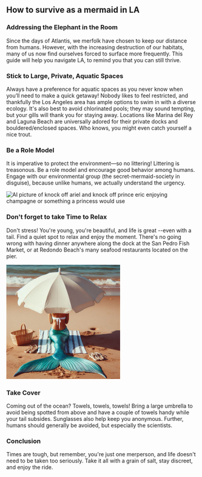 ## How to survive as a mermaid in LA

### Addressing the Elephant in the Room
Since the days of Atlantis, we merfolk have chosen to keep our distance from humans. However, with the increasing destruction of our habitats, many of us now find ourselves forced to surface more frequently. This guide will help you navigate LA, to remind you that you can still thrive.

### Stick to Large, Private, Aquatic Spaces
Always have a preference for aquatic spaces as you never know when you’ll need to make a quick getaway! Nobody likes to feel restricted, and thankfully the Los Angeles area has ample options to swim in with a diverse ecology. It's also best to avoid chlorinated pools; they may sound tempting, but your gills will thank you for staying away.
Locations like Marina del Rey and Laguna Beach are universally adored for their private docks and bouldered/enclosed spaces. Who knows, you might even catch yourself a nice trout.

### Be a Role Model
It is imperative to protect the environment—so no littering! Littering is treasonous. Be a role model and encourage good behavior among humans. Engage with our environmental group (the secret-mermaid-society in disguise), because unlike humans, we actually understand the urgency.

<img src="" alt="AI picture of knock off ariel and knock off  prince eric enjoying champagne or something a princess would use">

### Don't forget to take Time to Relax
Don't stress! You're young, you're beautiful, and life is great --even with a tail. Find a quiet spot to relax and enjoy the moment. There's no going wrong with having dinner anywhere along the dock at the San Pedro Fish Market, or at Redondo Beach's many seafood restaurants located on the pier.

<img width="300" src="https://github.com/steventhestudent/how-to-survive-as-a-mermaid-in-la/blob/main/_a4acd498-f160-44c0-b331-e116640428bb.jpg?raw=true">

### Take Cover
Coming out of the ocean? Towels, towels, towels! Bring a large umbrella to avoid being spotted from above and have a couple of towels handy while your tail subsides. Sunglasses also help keep you anonymous. Further, humans should generally be avoided, but especially the scientists.

### Conclusion
Times are tough, but remember, you're just one merperson, and life doesn't need to be taken too seriously. Take it all with a grain of salt, stay discreet, and enjoy the ride.
